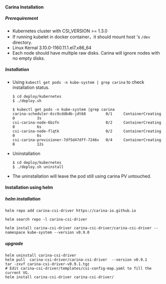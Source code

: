 #### Carina Installation

##### Prerequirement

- Kubernetes cluster with CSI_VERSION >= 1.3.0
- If running kubelet in docker container，it should mount host 's `/dev` directory.
- Linux Kernal 3.10.0-1160.11.1.el7.x86_64
- Each node should have multiple raw disks. Carina will ignore nodes with no empty disks. 

##### Installation

- Using `kubectl get pods -n kube-system | grep carina` to check installation status.

  ```shell
  $ cd deploy/kubernetes
  $ ./deploy.sh

  $ kubectl get pods -n kube-system |grep carina
  carina-scheduler-6cc9cddb4b-jdt68         0/1     ContainerCreating   0          3s
  csi-carina-node-6bzfn                     0/2     ContainerCreating   0          6s
  csi-carina-node-flqtk                     0/2     ContainerCreating   0          6s
  csi-carina-provisioner-7df5d47dff-7246v   0/4     ContainerCreating   0          12s
  ```

- Uninstallation

  ```shell
  $ cd deploy/kubernetes
  $ ./deploy.sh uninstall
  ```
* The uninstallation will leave the pod still using carina PV untouched. 

#### Installation using helm

##### helm installation 

```
helm repo add carina-csi-driver https://carina-io.github.io

helm search repo -l carina-csi-driver

helm install carina-csi-driver carina-csi-driver/carina-csi-driver --namespace kube-system --version v0.9.0
```

##### upgrade

```
helm uninstall carina-csi-driver 
helm pull  carina-csi-driver/carina-csi-driver  --version v0.9.1 
tar -zxvf carina-csi-driver-v0.9.1.tgz   
# Edit carina-csi-driver/templates/csi-config-map.yaml to fill the current VG.
helm install carina-csi-driver carina-csi-driver/
```